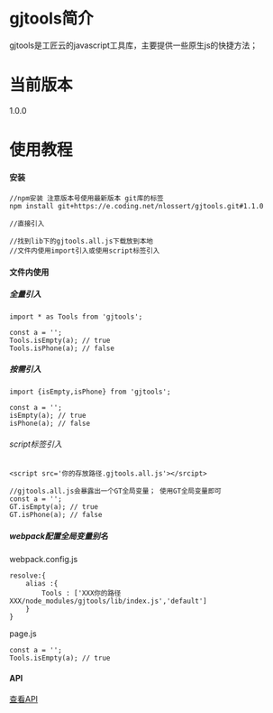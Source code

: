 # gjtools简介

gjtools是工匠云的javascript工具库，主要提供一些原生js的快捷方法；

# 当前版本
1.0.0

# 使用教程
#### 安装
```
//npm安装 注意版本号使用最新版本 git库的标签
npm install git+https://e.coding.net/nlossert/gjtools.git#1.1.0

//直接引入

//找到lib下的gjtools.all.js下载放到本地
//文件内使用import引入或使用script标签引入

```
#### 文件内使用
##### 全量引入
```
import * as Tools from 'gjtools';

const a = '';
Tools.isEmpty(a); // true
Tools.isPhone(a); // false

```
##### 按需引入
```
import {isEmpty,isPhone} from 'gjtools';

const a = '';
isEmpty(a); // true
isPhone(a); // false

```

###### script标签引入
```
<script src='你的存放路径.gjtools.all.js'></srcipt>

//gjtools.all.js会暴露出一个GT全局变量； 使用GT全局变量即可
const a = '';
GT.isEmpty(a); // true
GT.isPhone(a); // false

```

##### webpack配置全局变量别名

webpack.config.js
```
resolve:{
	alias :{
		Tools : ['XXX你的路径XXX/node_modules/gjtools/lib/index.js','default']
	}
}
```

page.js
```
const a = '';
Tools.isEmpty(a); // true

```
#### API
[查看API](https://nlossert.coding.net/p/gjtools/d/gjtools/git/tree/develop/API.md?tab=markdown)
